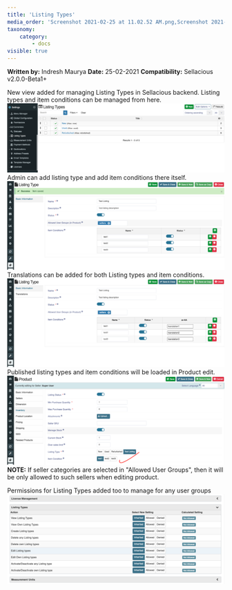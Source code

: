```yaml
---
title: 'Listing Types'
media_order: 'Screenshot 2021-02-25 at 11.02.52 AM.png,Screenshot 2021-02-25 at 11.09.03 AM.png,Screenshot 2021-02-25 at 11.09.37 AM.png,Screenshot 2021-02-25 at 11.10.45 AM.png'
taxonomy:
    category:
        - docs
visible: true
---
```


**Written by:** Indresh Maurya
**Date:** 25-02-2021
**Compatibility:** Sellacious v2.0.0-Beta1+


New view added for managing Listing Types in Sellacious backend. Listing types and item conditions can be managed from here. 
![](Screenshot%202021-02-25%20at%2011.02.52%20AM.png)
Admin can add listing type and add item conditions there itself. 
![](Screenshot%202021-02-25%20at%2011.09.03%20AM.png)
Translations can be added for both Listing types and item conditions. 
![](Screenshot%202021-02-25%20at%2011.09.37%20AM.png)
Published listing types and item conditions will be loaded in Product edit.
![](Screenshot%202021-02-25%20at%2011.10.45%20AM.png)
**NOTE:** If seller categories are selected in "Allowed User Groups", then it will be only allowed to such sellers when editing product.

Permissions for Listing Types added too to manage for any user groups
![](Screenshot%202021-02-25%20at%2011.22.07%20AM.png)